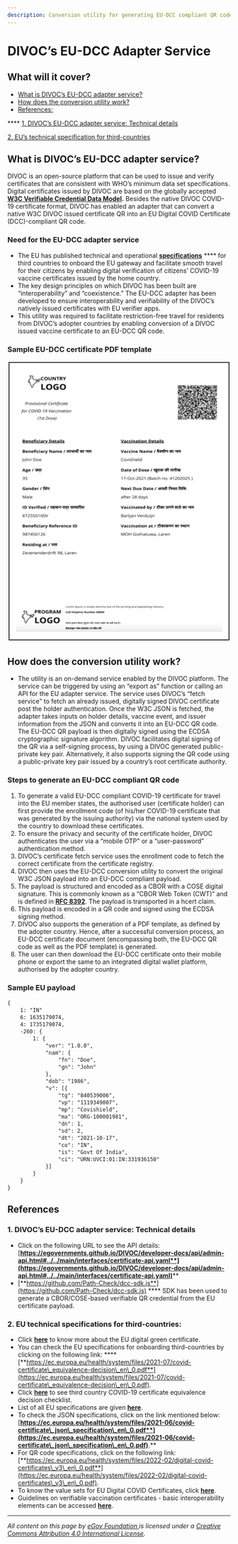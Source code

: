 ```yaml
---
description: Conversion utility for generating EU-DCC compliant QR code
---
```


# DIVOC’s EU-DCC Adapter Service

## **What will it cover?**

* [What is DIVOC’s EU-DCC adapter service?](divocs-eu-dcc-adapter-service.md#what-is-divocs-eu-dcc-adapter-service)&#x20;
* [How does the conversion utility work?](divocs-eu-dcc-adapter-service.md#how-does-the-conversion-utility-work)&#x20;
* [References:](divocs-eu-dcc-adapter-service.md#references)

&#x20;             ****              [1. DIVOC’s EU-DCC adapter service: Technical details ](divocs-eu-dcc-adapter-service.md#1.-divocs-eu-dcc-adapter-service-technical-details)

&#x20;           [2. EU’s technical specification for third-countries](divocs-eu-dcc-adapter-service.md#eu-technical-specifications-for-third-countries)&#x20;

## **What is DIVOC’s EU-DCC adapter service?**

DIVOC is an open-source platform that can be used to issue and verify certificates that are consistent with WHO’s minimum data set specifications. Digital certificates issued by DIVOC are based on the globally accepted [**W3C Verifiable Credential Data Model**](https://www.w3.org/TR/vc-data-model/)**.** Besides the native DIVOC COVID-19 certificate format, DIVOC has enabled an adapter that can convert a native W3C DIVOC issued certificate QR into an EU Digital COVID Certificate (DCC)-compliant QR code.

### **Need for the EU-DCC adapter service**

* The EU has published technical and operational [**specifications**](https://ec.europa.eu/health/system/files/2021-07/covid-certificate\_equivalence-decision\_en\_0.pdf) **** for third countries to onboard the EU gateway and facilitate smooth travel for their citizens by enabling digital verification of citizens’ COVID-19 vaccine certificates issued by the home country.
* The key design principles on which DIVOC has been built are “interoperability” and “coexistence.” The EU-DCC adapter has been developed to ensure interoperability and verifiability of the DIVOC’s natively issued certificates with EU verifier apps.
* This utility was required to facilitate restriction-free travel for residents from DIVOC’s adopter countries by enabling conversion of a DIVOC issued vaccine certificate to an EU-DCC QR code.

### &#x20;                   **Sample EU-DCC certificate PDF template**

![](<../../.gitbook/assets/Screenshot 2022-02-25 at 2.12.15 PM.png>)

## How does the conversion utility work?

* The utility is an on-demand service enabled by the DIVOC platform. The service can be triggered by using an “export as” function or calling an API for the EU adapter service. The service uses DIVOC’s “fetch service” to fetch an already issued, digitally signed DIVOC certificate post the holder authentication. Once the W3C JSON is fetched, the adapter takes inputs on holder details, vaccine event, and issuer information from the JSON and converts it into an EU-DCC QR code. The EU-DCC QR payload is then digitally signed using the ECDSA cryptographic signature algorithm. DIVOC facilitates digital signing of the QR via a self-signing process, by using a DIVOC generated public-private key pair. Alternatively, it also supports signing the QR code using a public-private key pair issued by a country’s root certificate authority.

### **Steps to generate an EU-DCC compliant QR code**

1. To generate a valid EU-DCC compliant COVID-19 certificate for travel into the EU member states, the authorised user (certificate holder) can first provide the enrollment code (of his/her COVID-19 certificate that was generated by the issuing authority) via the national system used by the country to download these certificates.
2. To ensure the privacy and security of the certificate holder, DIVOC authenticates the user via a “mobile OTP” or a “user-password” authentication method.
3. DIVOC’s certificate fetch service uses the enrollment code to fetch the correct certificate from the certificate registry.
4. DIVOC then uses the EU-DCC conversion utility to convert the original W3C JSON payload into an EU-DCC compliant payload.
5. The payload is structured and encoded as a CBOR with a COSE digital signature. This is commonly known as a “CBOR Web Token (CWT)” and is defined in [**RFC 8392**](https://datatracker.ietf.org/doc/html/rfc8392). The payload is transported in a hcert claim.
6. This payload is encoded in a QR code and signed using the ECDSA signing method.
7. DIVOC also supports the generation of a PDF template, as defined by the adopter country. Hence, after a successful conversion process, an EU-DCC certificate document (encompassing both, the EU-DCC QR code as well as the PDF template) is generated.
8. The user can then download the EU-DCC certificate onto their mobile phone or export the same to an integrated digital wallet platform, authorised by the adopter country.

### **Sample EU payload**

```
{
	1: "IN"
	6: 1635179074, 
	4: 1735179074,
	-260: {
		1: {
			"ver": "1.0.0", 
			"nam": {
				"fn": "Doe",
				"gn": "John"
			},
			"dob": "1986",
			"v": [{
				"tg": "840539006", 
				"vp": "1119349007", 
				"mp": "Covishield", 
				"ma": "ORG-100001981", 
				"dn": 1, 
				"sd": 2, 
				"dt": "2021-10-17", 
				"co": "IN", 
				"is": "Govt Of India", 
				"ci": "URN:UVCI:01:IN:331936150"
			}]
		}
	}
}
```

## **References**

### 1. DIVOC’s EU-DCC adapter service: Technical details

* Click on the following URL to see the API details: [**https://egovernments.github.io/DIVOC/developer-docs/api/admin-api.html#../../main/interfaces/certificate-api.yaml**](https://egovernments.github.io/DIVOC/developer-docs/api/admin-api.html#../../main/interfaces/certificate-api.yaml)****
* [**https://github.com/Path-Check/dcc-sdk.js**](https://github.com/Path-Check/dcc-sdk.js) **** SDK has been used to generate a CBOR/COSE-based verifiable QR credential from the EU certificate payload.

### 2. EU technical specifications for third-countries:

* Click [**here**](https://ec.europa.eu/info/live-work-travel-eu/coronavirus-response/safe-covid-19-vaccines-europeans/eu-digital-covid-certificate\_en) to know more about the EU digital green certificate.
* You can check the EU specifications for onboarding third-countries by clicking on the following link: **** [**https://ec.europa.eu/health/system/files/2021-07/covid-certificate\_equivalence-decision\_en\_0.pdf**](https://ec.europa.eu/health/system/files/2021-07/covid-certificate\_equivalence-decision\_en\_0.pdf).
* Click [**here**](https://ec.europa.eu/health/publications/third-country-covid-certificate-equivalence-decision-checklist\_en) to see third country COVID-19 certificate equivalence decision checklist.&#x20;
* List of all EU specifications are given [**here**](https://ec.europa.eu/health/ehealth-digital-health-and-care/ehealth-and-covid-19\_en).&#x20;
* To check the JSON specifications, click on the link mentioned below: [**https://ec.europa.eu/health/system/files/2021-06/covid-certificate\_json\_specification\_en\_0.pdf**](https://ec.europa.eu/health/system/files/2021-06/covid-certificate\_json\_specification\_en\_0.pdf)**.**
* For QR code specifications, click on the following link: [**https://ec.europa.eu/health/system/files/2022-02/digital-covid-certificates\_v3\_en\_0.pdf**](https://ec.europa.eu/health/system/files/2022-02/digital-covid-certificates\_v3\_en\_0.pdf).
* To know the value sets for EU Digital COVID Certificates, click [**here**](https://ec.europa.eu/health/publications/value-sets-eu-digital-covid-certificates-update\_en).
* Guidelines on verifiable vaccination certificates - basic interoperability elements can be accessed [**here**](https://ec.europa.eu/health/publications/guidelines-verifiable-vaccination-certificates-basic-interoperability-elements\_en).

****

_All content on this page by_ [_eGov Foundation_ ](https://egov.org.in)_is licensed under a_ [_Creative Commons Attribution 4.0 International License_](http://creativecommons.org/licenses/by/4.0/)_._
